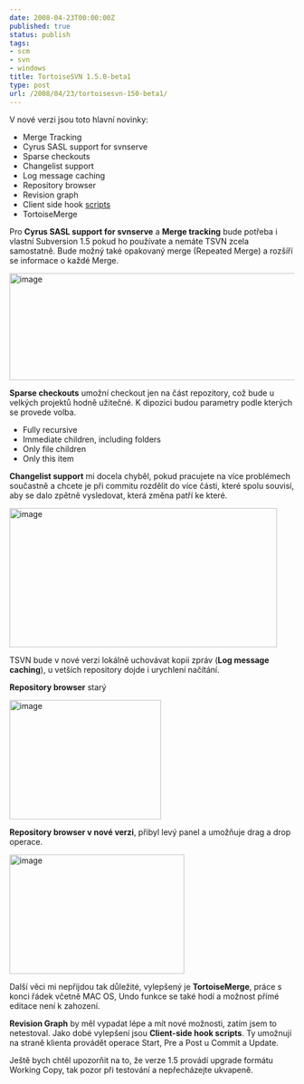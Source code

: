 ```yaml
---
date: 2008-04-23T00:00:00Z
published: true
status: publish
tags:
- scm
- svn
- windows
title: TortoiseSVN 1.5.0-beta1
type: post
url: /2008/04/23/tortoisesvn-150-beta1/
---
```


V nové verzi jsou toto hlavní novinky:
<ul>
	<li>Merge Tracking</li>
	<li>Cyrus SASL support for svnserve</li>
	<li>Sparse checkouts</li>
	<li>Changelist support</li>
	<li>Log message caching</li>
	<li>Repository browser</li>
	<li>Revision graph</li>
	<li>Client side hook <a href="https://www.darkcode.cc">scripts</a></li>
	<li>TortoiseMerge</li>
</ul>
Pro <strong>Cyrus SASL support for svnserve</strong> a <strong>Merge tracking</strong> bude potřeba i vlastní Subversion 1.5 pokud ho používate a nemáte TSVN zcela samostatně. Bude možný také opakovaný merge (Repeated Merge) a rozšíří se informace o každé Merge.

<a href="https://blog.prskavec.net/wp-content/uploads/2008/04/image8.png"><img style="border-right: 0px;border-top: 0px;border-left: 0px;border-bottom: 0px" src="https://blog.prskavec.net/wp-content/uploads/2008/04/image-thumb1.png" border="0" alt="image" width="644" height="189" /></a>

<strong>Sparse checkouts</strong> umožní checkout jen na část repozitory, což bude u velkých projektů hodně užitečné. K dipozici budou parametry podle kterých se provede volba.
<ul>
	<li>Fully recursive</li>
	<li>Immediate children, including folders</li>
	<li>Only file children</li>
	<li>Only this item</li>
</ul>
<strong>Changelist support</strong> mi docela chyběl, pokud pracujete na více problémech součastně a chcete je při commitu rozdělit do více části, které spolu souvisí, aby se dalo zpětně vysledovat, která změna patří ke které.

<a href="https://blog.prskavec.net/wp-content/uploads/2008/04/image9.png"><img style="border-right: 0px;border-top: 0px;border-left: 0px;border-bottom: 0px" src="https://blog.prskavec.net/wp-content/uploads/2008/04/image-thumb2.png" border="0" alt="image" width="473" height="246" /></a>

TSVN bude v nové verzi lokálně uchovávat kopii zpráv  (<strong>Log message caching</strong>), u vetších repository dojde i urychlení načítání.

<strong>Repository browser</strong> starý

<a href="https://blog.prskavec.net/wp-content/uploads/2008/04/image10.png"></a><a href="https://blog.prskavec.net/wp-content/uploads/2008/04/image11.png"><img style="border-right: 0px;border-top: 0px;border-left: 0px;border-bottom: 0px" src="https://blog.prskavec.net/wp-content/uploads/2008/04/image-thumb3.png" border="0" alt="image" width="268" height="211" /></a>

<strong>Repository browser v nové verzi</strong>, přibyl levý panel a umožňuje drag a drop operace.

<img style="border-right: 0px;border-top: 0px;border-left: 0px;border-bottom: 0px" src="https://blog.prskavec.net/wp-content/uploads/2008/04/image-thumb4.png" border="0" alt="image" width="309" height="211" />

Další věci mi nepřijdou tak důležité, vylepšený je <strong>TortoiseMerge</strong>, práce s konci řádek včetně MAC OS, Undo funkce se také hodí a možnost přímé editace není k zahození.

<strong>Revision Graph</strong> by měl vypadat lépe a mít nové možnosti, zatím jsem to netestoval. Jako dobé vylepšení jsou <strong>Client-side hook scripts</strong>. Ty umožnují na straně klienta provádět operace Start, Pre a Post u Commit a Update.

Ještě bych chtěl upozorňit na to, že verze 1.5 provádí upgrade formátu Working Copy, tak pozor při testování a nepřecházejte ukvapeně.
